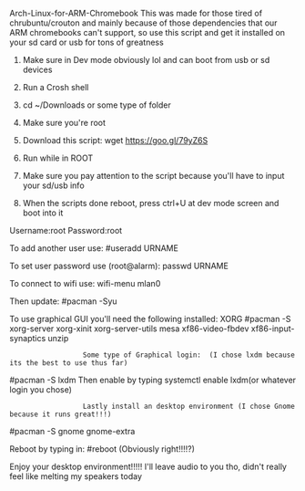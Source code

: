 Arch-Linux-for-ARM-Chromebook
This was made for those tired of chrubuntu/crouton and mainly because of those dependencies that our ARM chromebooks can't support, so use this script and get it installed on your sd card or usb for tons of greatness

1) Make sure in Dev mode obviously lol and can boot from usb or sd devices

2) Run a Crosh shell

3) cd ~/Downloads or some type of folder

4) Make sure you're root

5) Download this script: wget https://goo.gl/79yZ6S

6) Run while in ROOT

7) Make sure you pay attention to the script because you'll have to input your sd/usb info

8) When the scripts done reboot, press ctrl+U at dev mode screen and boot into it

Username:root
Password:root

To add another user use:
#useradd URNAME

To set user password use (root@alarm):
passwd URNAME

To connect to wifi use:
wifi-menu mlan0

Then update:
 #pacman -Syu

To use graphical GUI you'll need the following installed:
                        XORG
#pacman -S xorg-server xorg-xinit xorg-server-utils mesa xf86-video-fbdev xf86-input-synaptics unzip

                      Some type of Graphical login:  (I chose lxdm because its the best to use thus far)
#pacman -S lxdm           Then enable by typing systemctl enable lxdm(or whatever login you chose)

                      Lastly install an desktop environment (I chose Gnome because it runs great!!!)
#pacman -S gnome gnome-extra

Reboot by typing in:
#reboot (Obviously right!!!!?)

Enjoy your desktop environment!!!!! I'll leave audio to you tho, didn't really feel like melting my speakers today
